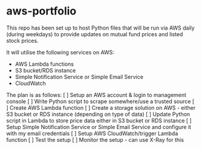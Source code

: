 # aws-portfolio
This repo has been set up to host Python files that will be run via AWS daily (during weekdays) to provide updates on mutual fund prices and listed stock prices.

It will utilise the following services on AWS:
- AWS Lambda functions
- S3 bucket/RDS instance
- Simple Notification Service or Simple Email Service
- CloudWatch

The plan is as follows:
[ ] Setup an AWS account & login to management console
[ ] Write Python script to scrape somewhere/use a trusted source
[ ] Create AWS Lambda function
[ ] Create a storage solution on AWS - either S3 bucket or RDS instance (depending on type of data)
[ ] Update Python script in Lambda to store price data either in S3 bucket or RDS instance
[ ] Setup Simple Notification Service or Simple Email Service and configure it with my email credentials
[ ] Setup AWS CloudWatch/trigger Lambda function
[ ] Test the setup
[ ] Monitor the setup - can use X-Ray for this
